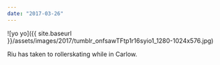 ```yaml
---
date: "2017-03-26"
---
```


![yo yo]({{ site.baseurl }}/assets/images/2017/tumblr_onfsawTFtp1r16syio1_1280-1024x576.jpg)

Riu has taken to rollerskating while in Carlow.
